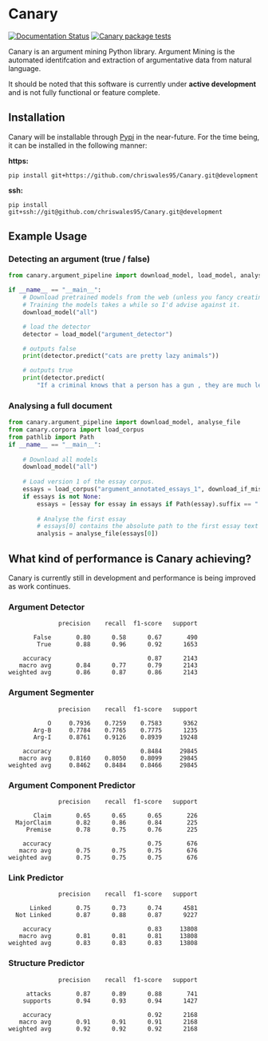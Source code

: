 # Canary

[![Documentation Status](https://readthedocs.org/projects/canary-am/badge/?version=latest)](https://canary-am.readthedocs.io/en/latest/?badge=latest)
[![Canary package tests](https://github.com/chriswales95/Canary/actions/workflows/python-unit-tests.yml/badge.svg?branch=development)](https://github.com/chriswales95/Canary/actions/workflows/python-unit-tests.yml)

Canary is an argument mining Python library. Argument Mining is the automated identifcation and extraction of
argumentative data from natural language.

It should be noted that this software is currently under **active development** and is not fully functional or feature
complete.

## Installation

Canary will be installable through [Pypi](https://pypi.org) in the near-future. For the time being, it can be installed
in the following manner:

**https:**

```commandline
pip install git+https://github.com/chriswales95/Canary.git@development
```

**ssh:**

```commandline
pip install git+ssh://git@github.com/chriswales95/Canary.git@development
```

## Example Usage

### Detecting an argument (true / false)

```python
from canary.argument_pipeline import download_model, load_model, analyse_file

if __name__ == "__main__":
    # Download pretrained models from the web (unless you fancy creating them yourself)
    # Training the models takes a while so I'd advise against it.
    download_model("all")

    # load the detector
    detector = load_model("argument_detector")

    # outputs false
    print(detector.predict("cats are pretty lazy animals"))

    # outputs true
    print(detector.predict(
        "If a criminal knows that a person has a gun , they are much less likely to attempt a crime ."))
```

### Analysing a full document

```python
from canary.argument_pipeline import download_model, analyse_file
from canary.corpora import load_corpus
from pathlib import Path
if __name__ == "__main__":
    
    # Download all models
    download_model("all")
    
    # Load version 1 of the essay corpus. 
    essays = load_corpus("argument_annotated_essays_1", download_if_missing=True)
    if essays is not None:
        essays = [essay for essay in essays if Path(essay).suffix == ".txt"]
    
        # Analyse the first essay
        # essays[0] contains the absolute path to the first essay text file
        analysis = analyse_file(essays[0])
```

## What kind of performance is Canary achieving?

Canary is currently still in development and performance is being improved as work continues.

### Argument Detector

                  precision    recall  f1-score   support
    
           False       0.80      0.58      0.67       490
            True       0.88      0.96      0.92      1653
    
        accuracy                           0.87      2143
       macro avg       0.84      0.77      0.79      2143
    weighted avg       0.86      0.87      0.86      2143


### Argument Segmenter

                  precision    recall  f1-score   support
    
               O     0.7936    0.7259    0.7583      9362
           Arg-B     0.7784    0.7765    0.7775      1235
           Arg-I     0.8761    0.9126    0.8939     19248
    
        accuracy                         0.8484     29845
       macro avg     0.8160    0.8050    0.8099     29845
    weighted avg     0.8462    0.8484    0.8466     29845


### Argument Component Predictor

                  precision    recall  f1-score   support
    
           Claim       0.65      0.65      0.65       226
      MajorClaim       0.82      0.86      0.84       225
         Premise       0.78      0.75      0.76       225
    
        accuracy                           0.75       676
       macro avg       0.75      0.75      0.75       676
    weighted avg       0.75      0.75      0.75       676

### Link Predictor

                  precision    recall  f1-score   support
    
          Linked       0.75      0.73      0.74      4581
      Not Linked       0.87      0.88      0.87      9227
    
        accuracy                           0.83     13808
       macro avg       0.81      0.81      0.81     13808
    weighted avg       0.83      0.83      0.83     13808


### Structure Predictor

                  precision    recall  f1-score   support
    
         attacks       0.87      0.89      0.88       741
        supports       0.94      0.93      0.94      1427
    
        accuracy                           0.92      2168
       macro avg       0.91      0.91      0.91      2168
    weighted avg       0.92      0.92      0.92      2168